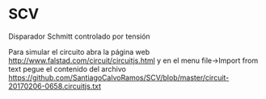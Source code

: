 # SCV
Disparador Schmitt controlado por tensión



Para simular el circuito abra la página web http://www.falstad.com/circuit/circuitjs.html y en el menu file->Import from text pegue el contenido del archivo https://github.com/SantiagoCalvoRamos/SCV/blob/master/circuit-20170206-0658.circuitjs.txt
